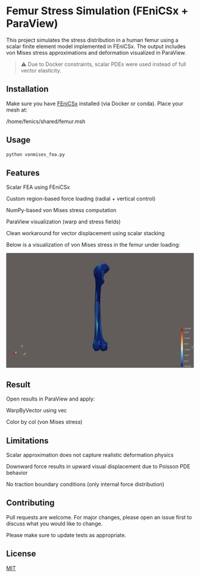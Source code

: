 # Femur Stress Simulation (FEniCSx + ParaView)

This project simulates the stress distribution in a human femur using a scalar finite element model implemented in FEniCSx. The output includes von Mises stress approximations and deformation visualized in ParaView.

> ⚠️ Due to Docker constraints, scalar PDEs were used instead of full vector elasticity.

## Installation

Make sure you have [FEniCSx](https://docs.fenicsproject.org/dolfinx/main/python/) installed (via Docker or conda). Place your mesh at:

/home/fenics/shared/femur.msh


## Usage

```bash
python vonmises_fea.py
```
## Features

Scalar FEA using FEniCSx

Custom region-based force loading (radial + vertical control)

NumPy-based von Mises stress computation

ParaView visualization (warp and stress fields)

Clean workaround for vector displacement using scalar stacking

Below is a visualization of von Mises stress in the femur under loading:

![Von Mises Stress Render](egss.png)

## Result

Open results in ParaView and apply:

WarpByVector using vec

Color by col (von Mises stress)

## Limitations

Scalar approximation does not capture realistic deformation physics

Downward force results in upward visual displacement due to Poisson PDE behavior

No traction boundary conditions (only internal force distribution)

## Contributing

Pull requests are welcome. For major changes, please open an issue first
to discuss what you would like to change.

Please make sure to update tests as appropriate.

## License

[MIT](https://choosealicense.com/licenses/mit/)
